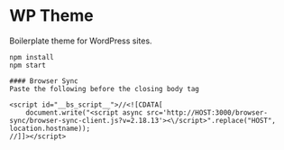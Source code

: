 # WP Theme

Boilerplate theme for WordPress sites.

```
npm install
npm start
```

```
#### Browser Sync
Paste the following before the closing body tag

```
    <script id="__bs_script__">//<![CDATA[
        document.write("<script async src='http://HOST:3000/browser-sync/browser-sync-client.js?v=2.18.13'><\/script>".replace("HOST", location.hostname));
    //]]></script>
```

